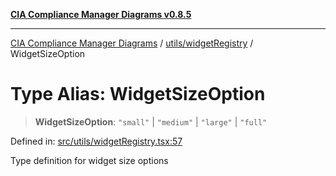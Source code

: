 [**CIA Compliance Manager Diagrams v0.8.5**](../../../README.md)

***

[CIA Compliance Manager Diagrams](../../../modules.md) / [utils/widgetRegistry](../README.md) / WidgetSizeOption

# Type Alias: WidgetSizeOption

> **WidgetSizeOption**: `"small"` \| `"medium"` \| `"large"` \| `"full"`

Defined in: [src/utils/widgetRegistry.tsx:57](https://github.com/Hack23/cia-compliance-manager/blob/eca22610f41e5f6b6c0cece88769b1ffbe9db4bd/src/utils/widgetRegistry.tsx#L57)

Type definition for widget size options
